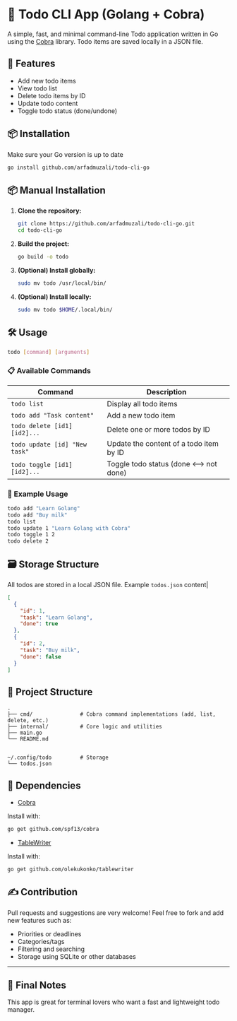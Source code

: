 # 📝 Todo CLI App (Golang + Cobra)

A simple, fast, and minimal command-line Todo application written in Go using the [Cobra](https://github.com/spf13/cobra) library. Todo items are saved locally in a JSON file.

## 🚀 Features

- Add new todo items
- View todo list
- Delete todo items by ID
- Update todo content
- Toggle todo status (done/undone)

## 📦 Installation

Make sure your Go version is up to date

   ```bash
   go install github.com/arfadmuzali/todo-cli-go
   ```

## 📦 Manual Installation

1. **Clone the repository:**

   ```bash
   git clone https://github.com/arfadmuzali/todo-cli-go.git
   cd todo-cli-go
   ```

2. **Build the project:**

   ```bash
   go build -o todo
   ```

3. **(Optional) Install globally:**

   ```bash
   sudo mv todo /usr/local/bin/
   ```

4. **(Optional) Install locally:**

   ```bash
   sudo mv todo $HOME/.local/bin/
   ```

## 🛠 Usage

```bash
todo [command] [arguments]
```

### 📋 Available Commands

| Command                       | Description                                |
|-------------------------------|--------------------------------------------|
| `todo list`                   | Display all todo items                     |
| `todo add "Task content"`     | Add a new todo item                        |
| `todo delete [id1] [id2]...`  | Delete one or more todos by ID             |
| `todo update [id] "New task"` | Update the content of a todo item by ID    |
| `todo toggle [id1] [id2]...`  | Toggle todo status (done <--> not done)    |

### 🧪 Example Usage

```bash
todo add "Learn Golang"
todo add "Buy milk"
todo list
todo update 1 "Learn Golang with Cobra"
todo toggle 1 2
todo delete 2
```

## 🗃 Storage Structure

All todos are stored in a local JSON file. Example `todos.json` content|

```json
[
  {
    "id": 1,
    "task": "Learn Golang",
    "done": true
  },
  {
    "id": 2,
    "task": "Buy milk",
    "done": false
  }
]
```

## 📂 Project Structure

```
.
├── cmd/               # Cobra command implementations (add, list, delete, etc.)
├── internal/          # Core logic and utilities
├── main.go
└── README.md
```

```

~/.config/todo         # Storage
└── todos.json
```

## 🔧 Dependencies

- [Cobra](https://github.com/spf13/cobra)

Install with:

```bash
go get github.com/spf13/cobra
```

- [TableWriter](github.com/olekukonko/tablewriter)

Install with:

```bash
go get github.com/olekukonko/tablewriter
```

## ✍️ Contribution

Pull requests and suggestions are very welcome! Feel free to fork and add new features such as:

- Priorities or deadlines
- Categories/tags
- Filtering and searching
- Storage using SQLite or other databases

---

## 📣 Final Notes

This app is great for terminal lovers who want a fast and lightweight todo manager.
